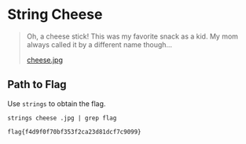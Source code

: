 # String Cheese

> <p>Oh, a cheese stick! This was my favorite snack as a kid. My mom always called it by a different name though...</p>
> <p><a href="attachments/cheese.jpg">cheese.jpg</a></p>

## Path to Flag

Use `strings` to obtain the flag.

`strings cheese .jpg | grep flag`

`flag{f4d9f0f70bf353f2ca23d81dcf7c9099}`